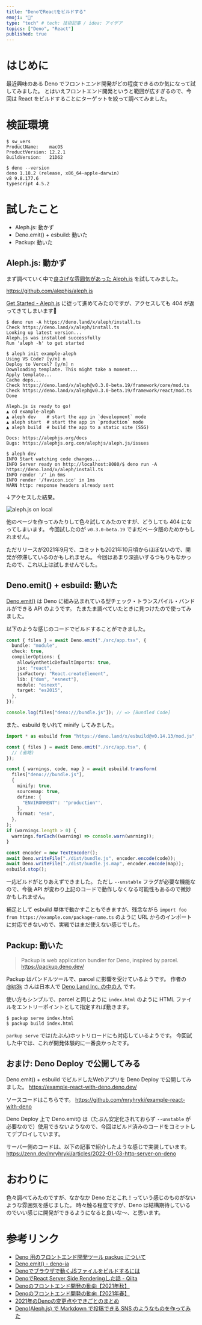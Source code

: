 ```yaml
---
title: "DenoでReactをビルドする"
emoji: "🦕"
type: "tech" # tech: 技術記事 / idea: アイデア
topics: ["Deno", "React"]
published: true
---
```


# はじめに

最近興味のある Deno でフロントエンド開発がどの程度できるのか気になって試してみました。
とはいえフロントエンド開発というと範囲が広すぎるので、今回は React をビルドすることにターゲットを絞って調べてみました。


# 検証環境

```shell
$ sw_vers
ProductName:	macOS
ProductVersion:	12.2.1
BuildVersion:	21D62

$ deno --version
deno 1.18.2 (release, x86_64-apple-darwin)
v8 9.8.177.6
typescript 4.5.2
```


# 試したこと

- Aleph.js: 動かず
- Deno.emit() + esbuild: 動いた
- Packup: 動いた


## Aleph.js: 動かず

まず調べていく中で[良さげな雰囲気があった Aleph.js](https://zenn.dev/uki00a/articles/frontend-development-in-deno-2021-autumn#aleph.js-v0.3-beta%E3%81%8C%E3%83%AA%E3%83%AA%E3%83%BC%E3%82%B9) を試してみました。

https://github.com/alephjs/aleph.js

[Get Started - Aleph.js](https://alephjs.org/docs/get-started) に従って進めてみたのですが、アクセスしても 404 が返ってきてしまいます🤔

```shell
$ deno run -A https://deno.land/x/aleph/install.ts
Check https://deno.land/x/aleph/install.ts
Looking up latest version...
Aleph.js was installed successfully
Run 'aleph -h' to get started

$ aleph init example-aleph
Using VS Code? [y/n] n
Deploy to Vercel? [y/n] n
Downloading template. This might take a moment...
Apply template...
Cache deps...
Check https://deno.land/x/aleph@v0.3.0-beta.19/framework/core/mod.ts
Check https://deno.land/x/aleph@v0.3.0-beta.19/framework/react/mod.ts
Done

Aleph.js is ready to go!
▲ cd example-aleph
▲ aleph dev    # start the app in `development` mode
▲ aleph start  # start the app in `production` mode
▲ aleph build  # build the app to a static site (SSG)

Docs: https://alephjs.org/docs
Bugs: https://alephjs.org.com/alephjs/aleph.js/issues

$ aleph dev
INFO Start watching code changes...
INFO Server ready on http://localhost:8080/$ deno run -A https://deno.land/x/aleph/install.ts
INFO render '/' in 6ms
INFO render '/favicon.ico' in 1ms
WARN http: response headers already sent
```

↓アクセスした結果。

![aleph.js on local](https://mryhryki.com/file/Wc3KIaSZS0MTkKPDiG-9PPM2Qp_JR.png)

他のページを作ってみたりして色々試してみたのですが、どうしても 404 になってしまいます。
今回試したのが `v0.3.0-beta.19` でまだベータ版のためかもしれません。

ただリリースが2021年9月で、コミットも2021年10月頃からほぼないので、開発が停滞しているのかもしれません。
今回はあまり深追いするつもりもなかったので、これ以上は試しませんでした。


## Deno.emit() + esbuild: 動いた

[Deno.emit()](https://deno.land/manual/typescript/runtime#denoemit) は Deno に組み込まれている型チェック・トランスパイル・バンドルができる API のようです。
たまたま調べていたときに見つけたので使ってみました。

以下のような感じのコードでビルドすることができました。

```typescript
const { files } = await Deno.emit("./src/app.tsx", {
  bundle: "module",
  check: true,
  compilerOptions: {
    allowSyntheticDefaultImports: true,
    jsx: "react",
    jsxFactory: "React.createElement",
    lib: ["dom", "esnext"],
    module: "esnext",
    target: "es2015",
  },
});

console.log(files["deno:///bundle.js"]); // => [Bundled Code]
```

また、esbuild をいれて minify してみました。

```typescript
import * as esbuild from "https://deno.land/x/esbuild@v0.14.13/mod.js";

const { files } = await Deno.emit("./src/app.tsx", {
  // (省略)
});

const { warnings, code, map } = await esbuild.transform(
  files["deno:///bundle.js"],
  {
    minify: true,
    sourcemap: true,
    define: {
      "ENVIRONMENT": '"production"',
    },
    format: "esm",
  },
);
if (warnings.length > 0) {
  warnings.forEach((warning) => console.warn(warning));
}

const encoder = new TextEncoder();
await Deno.writeFile("./dist/bundle.js", encoder.encode(code));
await Deno.writeFile("./dist/bundle.js.map", encoder.encode(map));
esbuild.stop();
```

一応ビルドがとりあえずできました。
ただし `--unstable` フラグが必要な機能なので、今後 API が変わり上記のコードで動作しなくなる可能性もあるので微妙かもしれません。

補足として esbuild 単体で動かすこともできますが、残念ながら `import foo from https://example.com/package-name.ts` のように URL からのインポートに対応できないので、実戦ではまだ使えない感じでした。


## Packup: 動いた

> Packup is web application bundler for Deno, inspired by parcel.
https://packup.deno.dev/

Packup はバンドルツールで、parcel に影響を受けているようです。
作者の [@kt3k](https://twitter.com/kt3k) さんは日本人で [Deno Land Inc. の中の人](https://engineer-lab.findy-code.io/deno-kt3k) です。

使い方もシンプルで、parcel と同じように `index.html` のように HTML ファイルをエントリーポイントとして指定すれば動きます。

```shell
$ packup serve index.html
$ packup build index.html
```

`parkup serve` では(たぶん)ホットリロードにも対応しているようです。
今回試した中では、これが開発体験的に一番良かったです。


## おまけ: Deno Deploy で公開してみる

Deno.emit() + esbuild でビルドしたWebアプリを Deno Deploy で公開してみました。
https://example-react-with-deno.deno.dev/

ソースコードはこちらです。
https://github.com/mryhryki/example-react-with-deno

Deno Deploy 上で Deno.emit() は（たぶん安定化されておらず `--unstable` が必要なので）使用できないようなので、今回はビルド済みのコードをコミットしてデプロイしています。

サーバー側のコードは、以下の記事で紹介したような感じで実装しています。
https://zenn.dev/mryhryki/articles/2022-01-03-http-server-on-deno


# おわりに

色々調べてみたのですが、なかなか Deno だとこれ！っていう感じのものがないような雰囲気を感じました。
時々触る程度ですが、Deno は結構期待しているのでいい感じに開発ができるようになると良いな〜、と思います。


# 参考リンク

- [Deno 用のフロントエンド開発ツール packup について](https://zenn.dev/kt3k/articles/1df2e54cd9d4f3)
- [Deno.emit() - deno-ja](https://scrapbox.io/deno-ja/Deno.emit())
- [Denoでブラウザで動くJSファイルをビルドするには](https://zenn.dev/itte/articles/65e3ec70ef5ff6)
- [DenoでReact Server Side Renderingした話 - Qiita](https://qiita.com/isihigameKoudai/items/40b5263b7296c79873a6)
- [Denoのフロントエンド開発の動向【2021年秋】](https://zenn.dev/uki00a/articles/frontend-development-in-deno-2021-autumn)
- [Denoのフロントエンド開発の動向【2021年春】](https://zenn.dev/uki00a/articles/frontend-development-in-deno-2021-spring)
- [2021年のDenoの変更点やできごとのまとめ](https://zenn.dev/uki00a/articles/whats-new-for-deno-in-2021)
- [Deno(Aleph.js) で Markdown で投稿できる SNS のようなものを作ってみた](https://zenn.dev/chiba/articles/md-sns-deno-alephjs)

